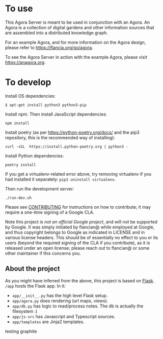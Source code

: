 # To use

This Agora Server is meant to be used in conjunction with an Agora. An Agora is
a collection of digital gardens and other information sources that are assembled
into a distributed knowledge graph.

For an example Agora, and for more information on the Agora design, please refer to <https://flancia.org/go/agora>.

To see the Agora Server in action with the example Agora, please visit
<https://anagora.org>.

# To develop

Install OS dependencies:
```
$ apt-get install python3 python3-pip
```

Install npm. Then install JavaScript dependencies:

```
npm install
```

Install poetry (as per https://python-poetry.org/docs/ and the pip3 repository, this is the recommended way of installing):
```
curl -sSL  https://install.python-poetry.org | python3 -
```

Install Python dependencies:
```
poetry install
```

If you get a virtualenv-related error above, try removing virtualenv if you had installed it separately: `pip3 uninstall virtualenv`.

Then run the development server:
```
./run-dev.sh
```

Please see [CONTRIBUTING](CONTRIBUTING.md) for instructions on how to
contribute; it may require a one-time signing of a Google CLA.

Note this project *is not an official Google project*, and will not be supported by
Google. It was simply initiated by flancian@ while employed at Google, and
thus copyright belongs to Google as indicated in LICENSE and in various license
headers. This should be of essentially no effect to you or its users (beyond the
required signing of the CLA if you contribute), as it is released under an open
license; please reach out to flancian@ or some other maintainer if this concerns you.  

## About the project
As you might have inferred from the above, this project is based on [Flask](https://flask.palletsprojects.com). ```/app``` hosts the Flask app. In it:

- ```app/__init__.py``` has the high level Flask setup.
- ```app/agora.py``` does rendering (url maps, views).
- ```app/db.py``` has logic to read/process notes. The db is actually the filesystem :)
- ```app/js-src``` has Javascript and Typescript sources.
- ```app/templates``` are Jinja2 templates.


testing graphite